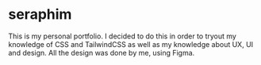 # seraphim

This is my personal portfolio. 
I decided to do this in order to tryout my knowledge of CSS and TailwindCSS as well as my knowledge about UX, UI and design.
All the design was done by me, using Figma. 


